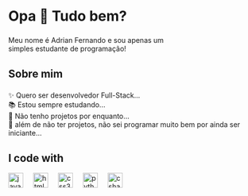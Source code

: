 <h1 align="left">Opa 👋 Tudo bem?</h1>

###

<p align="left">Meu nome é Adrian Fernando e sou apenas um<br> simples estudante de programação!</p>

###

<h2 align="left">Sobre mim</h2>

###

<p align="left">✨ Quero ser desenvolvedor Full-Stack...<br>
  📚 Estou sempre estudando...<br>
  🎯 Não tenho projetos por enquanto...<br>
  🎲 além de não ter projetos, não sei programar muito bem por ainda ser iniciante...</p>

###

<h2 align="left">I code with</h2>

<div align="left">
  <img src="https://cdn.jsdelivr.net/gh/devicons/devicon/icons/javascript/javascript-original.svg" height="30" alt="javascript logo"  />
  <img width="12" />
  <img src="https://cdn.jsdelivr.net/gh/devicons/devicon/icons/html5/html5-original.svg" height="30" alt="html5 logo"  />
  <img width="12" />
  <img src="https://cdn.jsdelivr.net/gh/devicons/devicon/icons/css3/css3-original.svg" height="30" alt="css3 logo"  />
  <img width="12" />
  <img src="https://cdn.jsdelivr.net/gh/devicons/devicon/icons/python/python-original.svg" height="30" alt="python logo"  />
  <img width="12" />
  <img src="https://cdn.jsdelivr.net/gh/devicons/devicon/icons/csharp/csharp-original.svg" height="30" alt="csharp logo"  />
</div>
